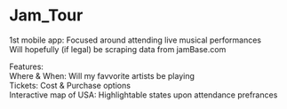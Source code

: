# Jam_Tour
1st mobile app: Focused around attending live musical performances   
Will hopefully (if legal) be scraping data from jamBase.com  

Features:  
Where & When: Will my favvorite artists be playing  
Tickets: Cost & Purchase options   
Interactive map of USA:  Highlightable states upon attendance prefrances  

